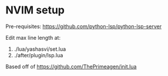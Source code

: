# NVIM setup

Pre-requisites: https://github.com/python-lsp/python-lsp-server

Edit max line length at:
1. ./lua/yashasvi/set.lua
2. ./after/plugin/lsp.lua

Based off of https://github.com/ThePrimeagen/init.lua
